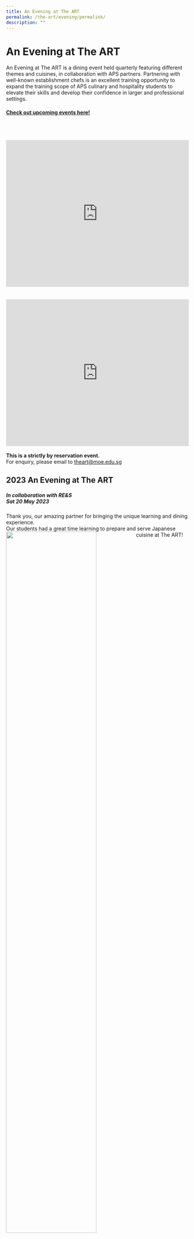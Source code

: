 ```yaml
---
title: An Evening at The ART
permalink: /the-art/evening/permalink/
description: ""
---
```

An Evening at The ART
==================

An Evening at The ART is a dining event held quarterly featuring different themes and cuisines, in collaboration with APS partners.
Partnering with well-known establishment chefs is an excellent training opportunity to expand the training scope of APS culinary and hospitality students to elevate their skills and develop their confidence in larger and professional settings.

#### [Check out upcoming events here!](https://www.eventbrite.sg/e/an-evening-at-the-art-satsuki-omakase-tickets-621551887427)
<br><br>

<iframe allowfullscreen="true" width="500" height="400" frameborder="0" src="https://docs.google.com/presentation/d/e/2PACX-1vTR0IKFx0P4EvQ9Mwssbekfr3vhww6XvyUHw708mX0Io8YeXWNXYm9ow_0rWUwVnkTgl9gUDiUu5A47/embed?start=false&amp;loop=false&amp;delayms=3000" align="left"></iframe>
<br clear="left"><br><br>
<iframe src="https://docs.google.com/presentation/d/e/2PACX-1vS4rpDRoDyd-vChjrFBLuT45p0S-bTQrfg2YnuZCIuxt3RH-jfvGweRyndBUTgBjescHLJJFloaXYTa/embed?start=false&amp;loop=false&amp;delayms=3000" frameborder="0" width="500" height="400" allowfullscreen="true" align="left"></iframe>

<br clear="left"><br>
**This is a strictly by reservation event.**<br>
For enquiry, please email to <a href="mailto:theart@moe.edu.sg">theart@moe.edu.sg</a>

2023 An Evening at The ART
-------------------------

##### In collaboration with RE&amp;S<br>Sat 20 May 2023
Thank you, our amazing partner for bringing the unique learning and dining experience.<br>
Our students had a great time learning to prepare and serve Japanese cuisine at The ART!
<img src="/images/ART/eta202305.jpg" style="width:70%" align="left"><br clear="left"><br>
<img src="/images/ART/eta202305a.jpg" style="width:70%" align="left"><br clear="left"><br>
<img src="/images/ART/eta202305b.jpg" style="width:70%" align="left">
<br clear="left">

##### In collaboration with Conrad Centennial <br>Sat 25 Mar 2023
Our special guest Chef Atish and his culinary team kicked off this 2023 season with Modern Spanish themed cuisine.
This event is much more meaningful as we have our former student coming back as part of the Conrad team.
<img src="/images/ART/eta202303a.JPG" style="width:70%" align="left">
<br clear="left"><br>
<img src="/images/ART/eta202303c.jpg" style="width:70%" align="left">
<br clear="left"><br>
<img src="/images/ART/eta202303b.jpg" style="width:70%" align="left">
<br clear="left"><br>

2022 An Evening @ The ART
-------------------------
![](/images/ART/eta202211.jpg)

![](/images/ART/eta202208.jpg)

![](/images/ART/eta202205.jpg)

![](/images/ART/eta202203.jpg)

2021 An Evening @ The ART Series
--------------------------------

![](/images/ART/eta202111.jpg)

![](/images/ART/eta202109.jpg)


\-----------------------------------------------------------------------------------------------------------

*No event held in Year 2020 due to COVID-19 restrictions.*

\-----------------------------------------------------------------------------------------------------------

2019 An Evening @ The ART Series
--------------------------------

![](/images/ART/eta201911.jpg)

![](/images/ART/eta201908.jpg)

![](/images/ART/eta201905.jpg)

![](/images/ART/eta201903.jpg)



Previous Evening at The ART Collaborations
-----------------------------------------

Click here to see more